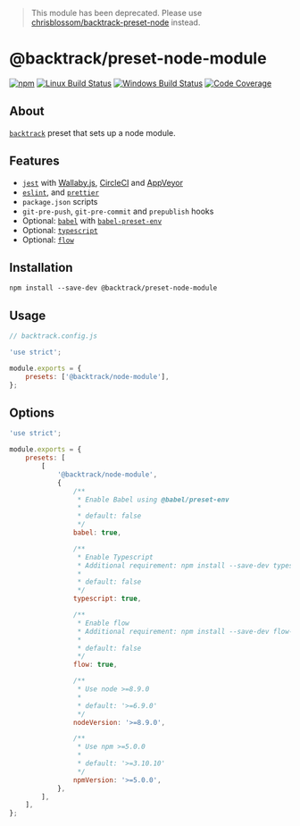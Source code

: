 > This module has been deprecated. Please use [chrisblossom/backtrack-preset-node](https://github.com/chrisblossom/backtrack-preset-node) instead.

# @backtrack/preset-node-module

[![npm](https://img.shields.io/npm/v/@backtrack/preset-node-module.svg?label=npm%20version)](https://www.npmjs.com/package/@backtrack/preset-node-module)
[![Linux Build Status](https://img.shields.io/circleci/project/github/chrisblossom/backtrack-preset-node-module/master.svg?label=linux%20build)](https://circleci.com/gh/chrisblossom/backtrack-preset-node-module/tree/master)
[![Windows Build Status](https://img.shields.io/appveyor/ci/chrisblossom/backtrack-preset-node-module/master.svg?label=windows%20build)](https://ci.appveyor.com/project/chrisblossom/backtrack-preset-node-module/branch/master)
[![Code Coverage](https://img.shields.io/codecov/c/github/chrisblossom/backtrack-preset-node-module/master.svg)](https://codecov.io/gh/chrisblossom/backtrack-preset-node-module/branch/master)

## About

[`backtrack`](https://github.com/chrisblossom/backtrack) preset that sets up a node module.

## Features

-   [`jest`](https://facebook.github.io/jest/) with [Wallaby.js](https://wallabyjs.com/), [CircleCI](https://circleci.com/) and [AppVeyor](https://www.appveyor.com/)
-   [`eslint`](https://eslint.org/), and [`prettier`](https://prettier.io)
-   `package.json` scripts
-   `git-pre-push`, `git-pre-commit` and `prepublish` hooks
-   Optional: [`babel`](https://babeljs.io) with [`babel-preset-env`](https://babeljs.io/docs/plugins/preset-env/)
-   Optional: [`typescript`](http://www.typescriptlang.org)
-   Optional: [`flow`](https://flow.org)

## Installation

`npm install --save-dev @backtrack/preset-node-module`

## Usage

```js
// backtrack.config.js

'use strict';

module.exports = {
    presets: ['@backtrack/node-module'],
};
```

## Options

```js
'use strict';

module.exports = {
    presets: [
        [
            '@backtrack/node-module',
            {
                /**
                 * Enable Babel using @babel/preset-env
                 *
                 * default: false
                 */
                babel: true,

                /**
                 * Enable Typescript
                 * Additional requirement: npm install --save-dev typescript
                 *
                 * default: false
                 */
                typescript: true,

                /**
                 * Enable flow
                 * Additional requirement: npm install --save-dev flow-bin
                 *
                 * default: false
                 */
                flow: true,

                /**
                 * Use node >=8.9.0
                 *
                 * default: '>=6.9.0'
                 */
                nodeVersion: '>=8.9.0',

                /**
                 * Use npm >=5.0.0
                 *
                 * default: '>=3.10.10'
                 */
                npmVersion: '>=5.0.0',
            },
        ],
    ],
};
```
